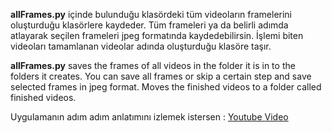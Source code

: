 **allFrames.py** içinde bulunduğu klasördeki tüm videoların framelerini oluşturduğu klasörlere kaydeder. Tüm frameleri ya da belirli adımda atlayarak seçilen frameleri jpeg formatında kaydedebilirsin. İşlemi biten videoları tamamlanan videolar adında oluşturduğu klasöre taşır.

**allFrames.py** saves the frames of all videos in the folder it is in to the folders it creates. You can save all frames or skip a certain step and save selected frames in jpeg format. Moves the finished videos to a folder called finished videos.

Uygulamanın adım adım anlatımını izlemek istersen : [Youtube Video](https://youtu.be/nYh8ruhxG1M)
